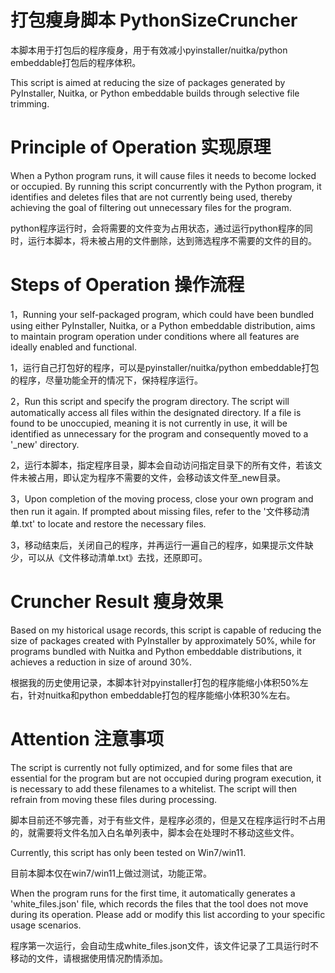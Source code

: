 # 打包瘦身脚本 PythonSizeCruncher 
本脚本用于打包后的程序瘦身，用于有效减小pyinstaller/nuitka/python embeddable打包后的程序体积。

This script is aimed at reducing the size of packages generated by PyInstaller, Nuitka, or Python embeddable builds through selective file trimming.

# Principle of Operation 实现原理
When a Python program runs, it will cause files it needs to become locked or occupied. By running this script concurrently with the Python program, it identifies and deletes files that are not currently being used, thereby achieving the goal of filtering out unnecessary files for the program.

python程序运行时，会将需要的文件变为占用状态，通过运行python程序的同时，运行本脚本，将未被占用的文件删除，达到筛选程序不需要的文件的目的。
# Steps of Operation 操作流程
1，Running your self-packaged program, which could have been bundled using either PyInstaller, Nuitka, or a Python embeddable distribution, aims to maintain program operation under conditions where all features are ideally enabled and functional.

1，运行自己打包好的程序，可以是pyinstaller/nuitka/python embeddable打包的程序，尽量功能全开的情况下，保持程序运行。

2，Run this script and specify the program directory. The script will automatically access all files within the designated directory. If a file is found to be unoccupied, meaning it is not currently in use, it will be identified as unnecessary for the program and consequently moved to a '_new' directory.

2，运行本脚本，指定程序目录，脚本会自动访问指定目录下的所有文件，若该文件未被占用，即认定为程序不需要的文件，会移动该文件至_new目录。

3，Upon completion of the moving process, close your own program and then run it again. If prompted about missing files, refer to the '文件移动清单.txt' to locate and restore the necessary files.

3，移动结束后，关闭自己的程序，并再运行一遍自己的程序，如果提示文件缺少，可以从《文件移动清单.txt》去找，还原即可。
# Cruncher Result 瘦身效果
Based on my historical usage records, this script is capable of reducing the size of packages created with PyInstaller by approximately 50%, while for programs bundled with Nuitka and Python embeddable distributions, it achieves a reduction in size of around 30%.

根据我的历史使用记录，本脚本针对pyinstaller打包的程序能缩小体积50%左右，针对nuitka和python embeddable打包的程序能缩小体积30%左右。
# Attention 注意事项
The script is currently not fully optimized, and for some files that are essential for the program but are not occupied during program execution, it is necessary to add these filenames to a whitelist. The script will then refrain from moving these files during processing.

脚本目前还不够完善，对于有些文件，是程序必须的，但是又在程序运行时不占用的，就需要将文件名加入白名单列表中，脚本会在处理时不移动这些文件。

Currently, this script has only been tested on Win7/win11.

目前本脚本仅在win7/win11上做过测试，功能正常。

When the program runs for the first time, it automatically generates a 'white_files.json' file, which records the files that the tool does not move during its operation. Please add or modify this list according to your specific usage scenarios.

程序第一次运行，会自动生成white_files.json文件，该文件记录了工具运行时不移动的文件，请根据使用情况酌情添加。
